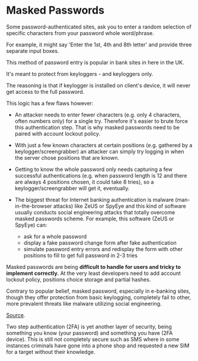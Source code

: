 # Masked Passwords

Some password-authenticated sites, ask you to enter a random selection
of specific characters from your password whole word/phrase.

For example, it might say 'Enter the 1st, 4th and 8th letter' and
provide three separate input boxes.

This method of password entry is popular in bank sites in here in the
UK.

It's meant to protect from keyloggers - and keyloggers only.

The reasoning is that if keylogger is installed on client's device, it
will never get access to the full password.

This logic has a few flaws however:

- An attacker needs to enter fewer characters (e.g. only 4 characters,
  often numbers only) for a single try. Therefore it's easier to brute
  force this authentication step. That is why masked passwords need to
  be paired with account lockout policy.

- With just a few known characters at certain positions (e.g. gathered
  by a keylogger/screengrabber) an attacker can simply try logging in
  when the server chose positions that are known.

- Getting to know the whole password only needs capturing a few
  successful authentications (e.g. when password length is 12 and
  there are always 4 positions chosen, it could take 8 tries), so a
  keylogger/screengrabber will get it, eventually.

- The biggest threat for Internet banking authentication is malware
  (man-in-the-browser attacks) like ZeUS or SpyEye and this kind of
  software usually conducts social engineering attacks that totally
  overcome masked passwords scheme. For example, this software (ZeUS
  or SpyEye) can:

  - ask for a whole password
  - display a fake password change form after fake authentication
  - simulate password entry errors and redisplay the form with other
    positions to fill to get full password in 2-3 tries

Masked passwords are being **difficult to handle for users and tricky
to implement correctly.** At the very least developers need to add
account lockout policy, positions choice storage and partial hashes.

Contrary to popular belief, masked password, especially in e-banking
sites, though they offer protection from basic keylogging, completely
fail to other, more prevalent threats like malware utilizing social
engineering.

[Source].

Two step authentication (2FA) is yet another layer of security, being
something you know (your password) and something you have (2FA
device). This is still not completely secure such as SMS where in some
instances criminals have gone into a phone shop and requested a new
SIM for a target without their knowledge.

<!-- Links -->

[source]:
	https://security.stackexchange.com/questions/7467/how-secure-is-asking-for-specific-characters-of-passwords-instead-of-the-entire
